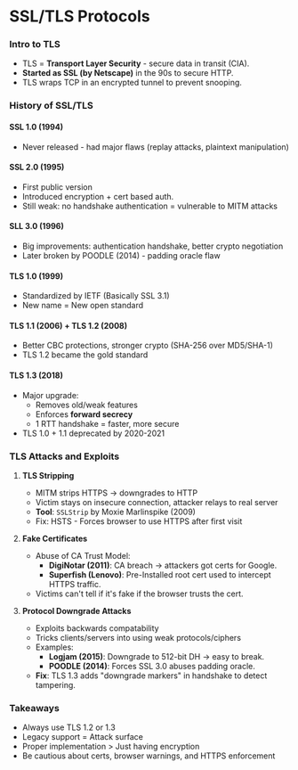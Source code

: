 # SSL/TLS Protocols

### Intro to TLS 
- TLS = **Transport Layer Security** - secure data in transit (CIA).
- **Started as SSL (by Netscape)** in the 90s to secure HTTP.
- TLS wraps TCP in an encrypted tunnel to prevent snooping.

### History of SSL/TLS
#### SSL 1.0 (1994)
- Never released - had major flaws (replay attacks, plaintext manipulation)
#### SSL 2.0 (1995)
- First public version
- Introduced encryption + cert based auth.
- Still weak: no handshake authentication = vulnerable to MITM attacks
#### SLL 3.0 (1996)
- Big improvements: authentication handshake, better crypto negotiation
- Later broken by POODLE (2014) - padding oracle flaw
#### TLS 1.0 (1999)
- Standardized by IETF (Basically SSL 3.1)
- New name = New open standard
#### TLS 1.1 (2006) + TLS 1.2 (2008)
- Better CBC protections, stronger crypto (SHA-256 over MD5/SHA-1)
- TLS 1.2 became the gold standard
#### TLS 1.3 (2018)
- Major upgrade:
    - Removes old/weak features
    - Enforces **forward secrecy**
    - 1 RTT handshake = faster, more secure
- TLS 1.0 + 1.1 deprecated by 2020-2021

### TLS Attacks and Exploits
1. **TLS Stripping**
    - MITM strips HTTPS &rarr; downgrades to HTTP
    - Victim stays on insecure connection, attacker relays to real server
    - **Tool**: `SSLStrip` by Moxie Marlinspike (2009)
    - Fix: HSTS - Forces browser to use HTTPS after first visit

2. **Fake Certificates**
    - Abuse of CA Trust Model:
        - **DigiNotar (2011)**: CA breach &rarr; attackers got certs for Google.
        - **Superfish (Lenovo)**: Pre-Installed root cert used to intercept HTTPS traffic.
    - Victims can't tell if it's fake if the browser trusts the cert.

3. **Protocol Downgrade Attacks**
    - Exploits backwards compatability
    - Tricks clients/servers into using weak protocols/ciphers
    - Examples:
        - **Logjam (2015)**: Downgrade to 512-bit DH &rarr; easy to break.
        - **POODLE (2014)**: Forces SSL 3.0 abuses padding oracle.
    - **Fix**: TLS 1.3 adds "downgrade markers" in handshake to detect tampering.


### Takeaways
- Always use TLS 1.2 or 1.3
- Legacy support = Attack surface
- Proper implementation > Just having encryption
- Be cautious about certs, browser warnings, and HTTPS enforcement

